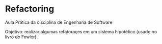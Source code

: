 # Refactoring

Aula Prática da disciplina de Engenharia de Software

Objetivo: realizar algumas refatoraçes em um sistema hipotético (usado no livro do Fowler).
